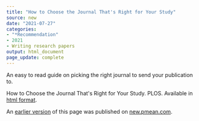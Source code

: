 ```yaml
---
title: "How to Choose the Journal That's Right for Your Study"
source: new
date: "2021-07-27"
categories:
- "*Recommendation"
- 2021
- Writing research papers
output: html_document
page_update: complete
---
```


An easy to read guide on picking the right journal to send your publication to.

<!--more-->

How to Choose the Journal That's Right for Your Study. PLOS. Available in [html format][plos].

[plos]: https://plos.org/resource/how-to-choose-journal/

An [earlier version][sim2] of this page was published on [new.pmean.com][sim1].

[sim1]: http://new.pmean.com
[sim2]: http://new.pmean.com/choose-journal/
